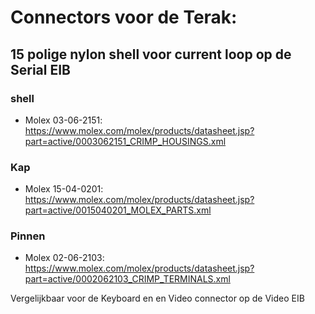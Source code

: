 # Connectors voor de Terak:

## 15 polige nylon shell voor current loop op de Serial EIB

### shell
* Molex 03-06-2151: https://www.molex.com/molex/products/datasheet.jsp?part=active/0003062151_CRIMP_HOUSINGS.xml

### Kap
* Molex 15-04-0201: https://www.molex.com/molex/products/datasheet.jsp?part=active/0015040201_MOLEX_PARTS.xml

### Pinnen
* Molex 02-06-2103: https://www.molex.com/molex/products/datasheet.jsp?part=active/0002062103_CRIMP_TERMINALS.xml

Vergelijkbaar voor de Keyboard en en Video connector op de Video EIB

